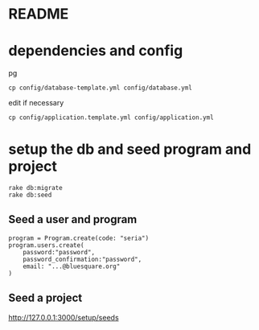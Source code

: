 # README

# dependencies and config

pg

```
cp config/database-template.yml config/database.yml
```
edit if necessary


```
cp config/application.template.yml config/application.yml
```





# setup the db and seed program and project

```
rake db:migrate
rake db:seed
```
## Seed a user and program

```
program = Program.create(code: "seria")
program.users.create(   
    password:"password",
    password_confirmation:"password",
    email: "...@bluesquare.org"
)
```

## Seed a project

http://127.0.0.1:3000/setup/seeds

